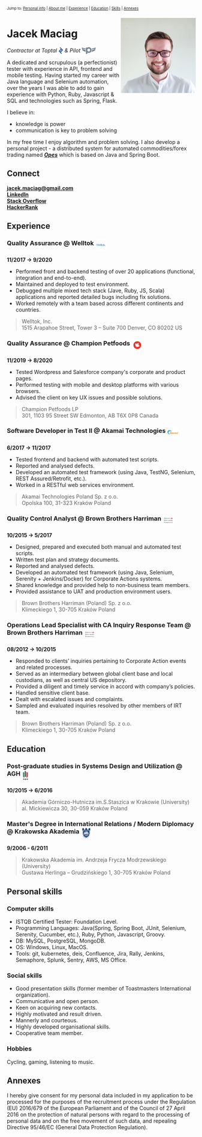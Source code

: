 <sub><sup>Jump to: [Personal info](#personal-information) | [About me](#about-me) | [Experience](#experience) | [Education](#education) | [Skills](#personal-skills) | [Annexes](#annexes)</sup></sub>
<div style="text-align: right"><img src="https://github.com/JDelorean/resume/blob/master/res/me.jpg" alt="It's me!" align="right" unselectable="on" width="200"/></div>

# Jacek Maciag
*Contractor at Toptal <img src="https://github.com/JDelorean/resume/blob/master/res/toptal_logo.jpg" alt="Toptal" height="18" align="top"/>
& 
Pilot <img src="https://github.com/JDelorean/resume/blob/master/res/pilot_logo.svg" alt="Pilot" height="18" align="top"/>*

A dedicated and scrupulous (a perfectionist) tester with experience in API, frontend and mobile testing. 
Having started my career with Java language and Selenium automation, over the years I was able to add to gain experience
with Python, Ruby, Javascript & SQL and technologies such as Spring, Flask.

I believe in:
* knowledge is power
* communication is key to problem solving

In my free time I enjoy algorithm and problem solving. I also develop a personal project - 
a distributed system for automated commodities/forex trading named
*[**Opes**](https://github.com/search?q=Jdelorean%2Fopes&type=Repositories)* 
which is based on Java and Spring Boot.

## Connect
**<a href="jacek.maciag@gmail.com">jacek.maciag@gmail.com</a>**  
**<a href="https://www.linkedin.com/in/jacek-maciag-7174622a/" target="_blank">LinkedIn</a>**  
**<a href="https://stackoverflow.com/users/5620699/jdelorean" target="_blank">Stack Overflow</a>**  
**<a href="https://www.hackerrank.com/JDelorean?hr_r=1" target="_blank">HackerRank</a>**  

## Experience

### Quality Assurance @ Welltok <img src="https://github.com/JDelorean/resume/blob/master/res/welltok_logo.jpg" alt="Welltok" height="30" align="top"/>
**11/2017 → 9/2020**  

* Performed front and backend testing of over 20 applications (functional, integration and end-to-end).  
* Maintained and deployed to test environment.  
* Debugged multiple mixed tech stack (Jave, Ruby, JS, Scala) applications and reported detailed bugs including fix solutions.
* Worked remotely with a team based across different continents and countries.

>Welltok, Inc.  
>1515 Arapahoe Street, Tower 3 – Suite 700 Denver, CO 80202 US

### Quality Assurance @ Champion Petfoods <img src="https://github.com/JDelorean/resume/blob/master/res/cpf_logo.jpg" alt="Champion Petfoods" height="30" align="top"/>
**11/2019 → 8/2020**  

* Tested Wordpress and Salesforce company's corporate and product pages.
* Performed testing with mobile and desktop platforms with various browsers.
* Advised the client on key UX issues and possible solutions.
 
>Champion Petfoods LP  
>301, 1103 95 Street SW Edmonton, AB T6X 0P8 Canada

### Software Developer in Test II @ Akamai Technologies <img src="https://github.com/JDelorean/resume/blob/master/res/akamai_logo.jpg" alt="Akamai" height="30" align="top"/>
**6/2017 → 11/2017**  

* Tested frontend and backend with automated test scripts.
* Reported and analysed defects.
* Developed an automated test framework (using Java, TestNG, Selenium, REST Assured/Retrofit, etc.).
* Worked in a RESTful web services environment.

>Akamai Technologies Poland Sp. z o.o.  
>Opolska 100, 31-323 Kraków Poland

### Quality Control Analyst @ Brown Brothers Harriman <img src="https://github.com/JDelorean/resume/blob/master/res/bbh_logo.png" alt="Brown Brothers Harriman" height="30" align="top"/>
**10/2015 → 5/2017**  

* Designed, prepared and executed both manual and automated test scripts.
* Written test plan and strategy documents.
* Reported and analysed defects.
* Developed an automated test framework (using Java, Selenium, Serenity + Jenkins/Docker) for Corporate Actions systems.
* Shared knowledge and provided help to non-business team members.
* Provided assistance to UAT and production environment users.

>Brown Brothers Harriman (Poland) Sp. z o.o.  
>Klimeckiego 1, 30-705 Kraków Poland

### Operations Lead Specialist with CA Inquiry Response Team @ Brown Brothers Harriman <img src="https://github.com/JDelorean/resume/blob/master/res/bbh_logo.png" alt="Brown Brothers Harriman" height="30" align="top"/>
**08/2012 → 10/2015**  

* Responded to clients’ inquiries pertaining to Corporate Action events and related processes.
* Served as an intermediary between global client base and local custodians, as well as central US depository.
* Provided a diligent and timely service in accord with company’s policies.
* Handled sensitive client base.
* Dealt with escalated issues and complaints.
* Sampled and evaluated inquiries resolved by other members of IRT team.

>Brown Brothers Harriman (Poland) Sp. z o.o.  
>Klimeckiego 1, 30-705 Kraków Poland

## Education

### Post-graduate studies in Systems Design and Utilization @ AGH <img src="https://github.com/JDelorean/resume/blob/master/res/agh_logo.jpg" alt="AGH" height="30" align="top"/>
**10/2015 → 6/2016**  

>Akademia Górniczo-Hutnicza im.S.Staszica w Krakowie (University)  
>al. Mickiewicza 30, 30-059 Kraków Poland

### Master's Degree in International Relations / Modern Diplomacy @ Krakowska Akademia <img src="https://github.com/JDelorean/resume/blob/master/res/ak_logo.jpg" alt="Krakowska Akademia" height="30" align="top"/>
**9/2006 - 6/2011**  

>Krakowska Akademia im. Andrzeja Frycza Modrzewskiego (University)  
>Gustawa Herlinga – Grudzińskiego 1, 30-705 Kraków Poland

## Personal skills

### Computer skills
* ISTQB Certified Tester: Foundation Level.
* Programming Languages: 
<span title="">Java(Spring, Spring Boot, JUnit, Selenium, Serenity, Cucumber, etc.)</span>, Ruby, Python, Javascript, Groovy.
* DB: MySQL, PostgreSQL, MongoDB.
* OS: Windows, Linux, MacOS.
* Tools: git, kubernetes, deis, Confluence, Jira, Rally, Jenkins, Semaphore, Splunk, Sentry, AWS, MS Office.

### Social skills
* Good presentation skills (former member of Toastmasters International organization).
* Communicative and open person. 
* Keen on acquiring new contacts.
* Highly motivated and result driven.
* Mannerly and courteous.
* Highly developed organisational skills.
* Cooperative team member.

### Hobbies
Cycling, gaming, listening to music.

## Annexes
I hereby give consent for my personal data included in my application to be processed for the purposes 
of the recruitment process under the Regulation (EU) 2016/679 of the European Parliament and 
of the Council of 27 April 2016 on the protection of natural persons with regard to the processing 
of personal data and on the free movement of such data, and repealing Directive 95/46/EC 
(General Data Protection Regulation).
